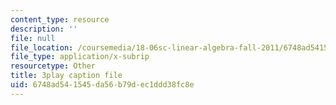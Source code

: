 ```yaml
---
content_type: resource
description: ''
file: null
file_location: /coursemedia/18-06sc-linear-algebra-fall-2011/6748ad541545da56b79dec1ddd38fc8e_GLFg2UBMAxc.srt
file_type: application/x-subrip
resourcetype: Other
title: 3play caption file
uid: 6748ad54-1545-da56-b79d-ec1ddd38fc8e
---
```

